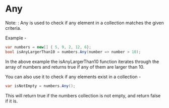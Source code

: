 # Any

Note:
:  Any is used to check if any element in a collection matches the given criteria.

Example -

```C#
var numbers = new[] { 5, 9, 2, 12, 6};
bool isAnyLargerThan10 = numbers.Any(number => number > 10);
```

In the above example the isAnyLargerThan10 function iterates through the array of numbers and returns true if
any of them are larger than 10.

You can also use it to check if any elements exist in a collection -

```C#
var isNotEmpty = numbers.Any();
```

This will return true if the numbers collection is not empty, and return false if it is.